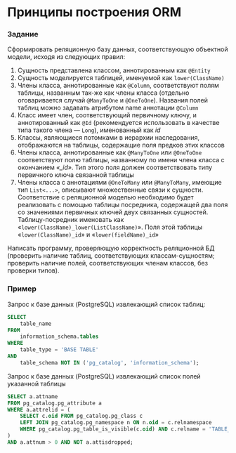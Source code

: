 # Принципы построения ORM

### Задание

Сформировать реляционную базу данных, соответствующую объектной модели, исходя из следующих правил:

1. Сущность представлена классом, аннотированным как `@Entity`
2. Сущность моделируется таблицей, именуемой как `lower(ClassName)`
3. Члены класса, аннотированные как `@Column`, соответствуют полям таблицы, названным так-же как члены класса (отдельно
   оговаривается случай `@ManyToOne` и `@OneToOne`). Названия полей таблиц можно задавать атрибутом name
   аннотации `@Column`
4. Класс имеет член, соответствующий первичному ключу, и аннотированный как `@Id` (рекомендуется использовать в качестве
   типа такого члена — `Long`), именованный как _id_
5. Классы, являющиеся потомками в иерархии наследования, отображаются на таблицы, содержащие поля предков этих классов
6. Члены класса, аннотированные как `@ManyToOne` или `@OneToOne` соответствуют полю таблицы, названному по имени члена
   класса с окончанием _«\_id»_. Тип этого поля должен соответствовать типу первичного ключа связанной таблицы
7. Члены класса с аннотациями `@OneToMany` или `@ManyToMany`, имеющие тип `List<...>`, описывают множественные связи к
   сущности. Соответствие с реляционной моделью необходимо будет реализовать с помощью таблицы посредника, содержащей
   два поля со значениями первичных ключей двух связанных сущностей. Таблицу-посредник именовать как
   «`lower(ClassName)_lower(ListClassName)`». Поля этой таблицы «`lower(ClassName)_id`» и «`lower(fieldName)_id`»

Написать программу, проверяющую корректность реляционной БД (проверить наличие таблиц, соответствующих
классам-сущностям; проверить наличие полей, соответствующих членам классов, без проверки типов).

### Пример

Запрос к базе данных (PostgreSQL) извлекающий список таблиц:

```sql
SELECT
    table_name
FROM
    information_schema.tables
WHERE
    table_type = 'BASE TABLE'
AND
    table_schema NOT IN ('pg_catalog', 'information_schema');
```

Запрос к базе данных (PostgreSQL) извлекающий список полей указанной таблицы

```sql
SELECT a.attname
FROM pg_catalog.pg_attribute a
WHERE a.attrelid = (
	SELECT c.oid FROM pg_catalog.pg_class c 
	LEFT JOIN pg_catalog.pg_namespace n ON n.oid = c.relnamespace
	WHERE pg_catalog.pg_table_is_visible(c.oid) AND c.relname = 'TABLE_NAME'
)
AND a.attnum > 0 AND NOT a.attisdropped;
```
